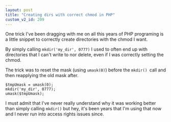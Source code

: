 ```yaml
---
layout: post
title: "Creating dirs with correct chmod in PHP"
custom_v2_id: 209
---
```


One trick I've been dragging with me on all this years of PHP programing is a
little snippet to correctly create directories with the chmod I want.

By simply calling `mkdir('my_dir', 0777)` I used to often end up with
directories that I can't write to nor delete, even if I was correctly setting
the chmod.

The trick was to reset the mask (using `umask(0)`) before the `mkdir() `call
and then reapplying the old mask after.

    
    $tmpUmask = umask(0);  
    mkdir('my_dir', 0777);  
    umask($tmpUmask);  
    

I must admit that I've never really understand why it was working better than
simply calling `mkdir()` but hey, it's been years that I'm using that now and
I never run into access rights issues since.

